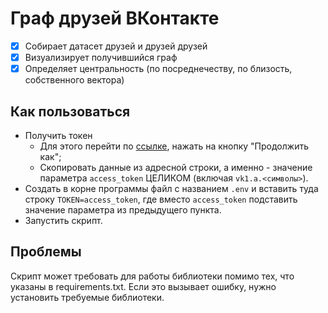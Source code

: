 # Граф друзей ВКонтакте
- [x] Собирает датасет друзей и друзей друзей
- [x] Визуализирует получившийся граф
- [x] Определяет центральность (по посреднечеству, по близость, собственного вектора)
## Как пользоваться
- Получить токен
	- Для этого перейти по [ссылке](https://oauth.vk.com/authorize?client_id=6478436&display=page&redirect_uri=https://oauth.vk.com/blank.html&scope=friends&response_type=token&v=5.95), нажать на кнопку "Продолжить как";
	- Скопировать данные из адресной строки, а именно - значение параметра `access_token` ЦЕЛИКОМ (включая `vk1.a.<символы>`).
- Создать в корне программы файл с названием `.env` и вставить туда строку `TOKEN=access_token`, где вместо `access_token` подставить значение параметра из предыдущего пункта.
- Запустить скрипт.
## Проблемы
Скрипт может требовать для работы библиотеки помимо тех, что указаны в requirements.txt. Если это вызывает ошибку, нужно установить требуемые библиотеки.